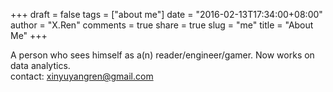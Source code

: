 +++
draft = false
tags = ["about me"]
date = "2016-02-13T17:34:00+08:00"
author = "X.Ren"
comments = true
share = true
slug = "me"
title = "About Me"
+++  

A person who sees himself as a(n) reader/engineer/gamer. Now works on data analytics.   
contact: xinyuyangren@gmail.com
